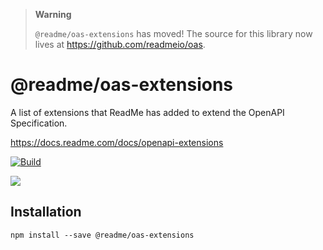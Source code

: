 > **Warning**
>
> `@readme/oas-extensions` has moved! The source for this library now lives at https://github.com/readmeio/oas.
 
# @readme/oas-extensions

A list of extensions that ReadMe has added to extend the OpenAPI Specification.

https://docs.readme.com/docs/openapi-extensions

[![Build](https://github.com/readmeio/oas-extensions/workflows/CI/badge.svg)](https://github.com/readmeio/oas-extensions)

[![](https://d3vv6lp55qjaqc.cloudfront.net/items/1M3C3j0I0s0j3T362344/Untitled-2.png)](https://readme.io)

## Installation

```
npm install --save @readme/oas-extensions
```
